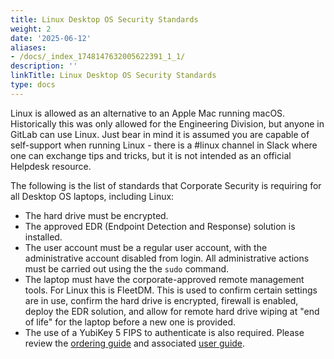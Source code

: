 ```yaml
---
title: Linux Desktop OS Security Standards
weight: 2
date: '2025-06-12'
aliases:
- /docs/_index_1748147632005622391_1_1/
description: ''
linkTitle: Linux Desktop OS Security Standards
type: docs
---
```


Linux is allowed as an alternative to an Apple Mac running macOS. Historically this was only allowed for the Engineering Division, but anyone in GitLab can use Linux. Just bear in mind it is assumed you are capable of self-support when running Linux - there is a #linux channel in Slack where one can exchange tips and tricks, but it is not intended as an official Helpdesk resource.

The following is the list of standards that Corporate Security is requiring for all Desktop OS laptops, including Linux:

- The hard drive must be encrypted.
- The approved EDR (Endpoint Detection and Response) solution is installed.
- The user account must be a regular user account, with the administrative account disabled from login. All administrative actions must be carried out using the the `sudo` command.
- The laptop must have the corporate-approved remote management tools. For Linux this is FleetDM. This is used to confirm certain settings are in use, confirm the hard drive is encrypted, firewall is enabled, deploy the EDR solution, and allow for remote hard drive wiping at "end of life" for the laptop before a new one is provided.
- The use of a YubiKey 5 FIPS to authenticate is also required. Please review the [ordering guide](/handbook/security/corporate/systems/yubikey/purchasing/) and associated [user guide](/handbook/security/corporate/systems/yubikey/2fa/).
